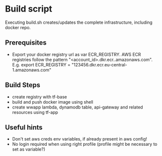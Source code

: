 # Build script

Executing build.sh creates/updates the complete infrastructure, including docker repo.

## Prerequisites
- Export your docker registry url as var ECR_REGISTRY. AWS ECR registries follow the pattern  "<account_id>.dkr.ecr.<region>.amazonaws.com". E.g. export ECR_REGISTRY = "123456.dkr.ecr.eu-central-1.amazonaws.com"

## Build Steps
- create registry with tf-base
- build and push docker image using shell
- create wwapp lambda, dynamodb table, api-gateway and related resources using tf-app

## Useful hints

- Don't set aws creds env variables, if already present in aws config!
- No login required when using right profile (profile might be necessary to set as variable?)